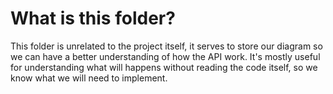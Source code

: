 # What is this folder?

This folder is unrelated to the project itself, it serves to store our diagram so we can have a better understanding of how the API work.
It's mostly useful for understanding what will happens without reading the code itself, so we know what we will need to implement.
